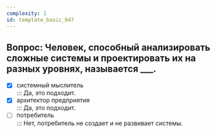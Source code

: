 ```yaml
---
complexity: 1
id: template_basic_047
---
```

## Вопрос: Человек, способный анализировать сложные системы и проектировать их на разных уровнях, называется ___.

- [x] системный мыслитель  
  ::: Да, это подходит.  
- [x] архитектор предприятия  
  ::: Да, это подходит.  
- [ ] потребитель  
  ::: Нет, потребитель не создает и не развивает системы.
